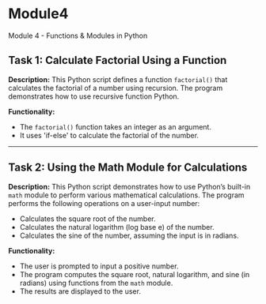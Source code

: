 # Module4
Module 4 - Functions &amp; Modules in Python


## Task 1: Calculate Factorial Using a Function

**Description:**
This Python script defines a function `factorial()` that calculates the factorial of a number using recursion. The program demonstrates how to use recursive function Python.

**Functionality:**
- The `factorial()` function takes an integer as an argument.
- It uses 'if-else' to calculate the factorial of the number.


---

## Task 2: Using the Math Module for Calculations

**Description:**
This Python script demonstrates how to use Python’s built-in `math` module to perform various mathematical calculations. The program performs the following operations on a user-input number:
- Calculates the square root of the number.
- Calculates the natural logarithm (log base e) of the number.
- Calculates the sine of the number, assuming the input is in radians.

**Functionality:**
- The user is prompted to input a positive number.
- The program computes the square root, natural logarithm, and sine (in radians) using functions from the `math` module.
- The results are displayed to the user.





